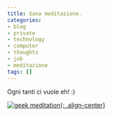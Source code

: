```yaml
---
title: Sana meditazione.
categories:
- blog
- private
- technology
- computer
- thoughts
- job
- meditazione
tags: []
---
```

Ogni tanti ci vuole eh! :)

[![geek meditation]({{site.url}}/images/geek_meditation.jpg){: .align-center}]({{site.url}}/images/geek_meditation.jpg "geek meditation" )

